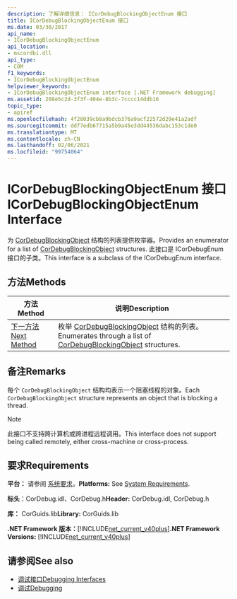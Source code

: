 ```yaml
---
description: 了解详细信息： ICorDebugBlockingObjectEnum 接口
title: ICorDebugBlockingObjectEnum 接口
ms.date: 03/30/2017
api_name:
- ICorDebugBlockingObjectEnum
api_location:
- mscordbi.dll
api_type:
- COM
f1_keywords:
- ICorDebugBlockingObjectEnum
helpviewer_keywords:
- ICorDebugBlockingObjectEnum interface [.NET Framework debugging]
ms.assetid: 208e5c2d-3f3f-404e-8b3c-7cccc14ddb16
topic_type:
- apiref
ms.openlocfilehash: 4f28039cb8a9bdcb376a9acf22572d29e41a2adf
ms.sourcegitcommit: ddf7edb67715a5b9a45e3dd44536dabc153c1de0
ms.translationtype: MT
ms.contentlocale: zh-CN
ms.lasthandoff: 02/06/2021
ms.locfileid: "99754064"
---
```

# <a name="icordebugblockingobjectenum-interface"></a><span data-ttu-id="3c016-103">ICorDebugBlockingObjectEnum 接口</span><span class="sxs-lookup"><span data-stu-id="3c016-103">ICorDebugBlockingObjectEnum Interface</span></span>

<span data-ttu-id="3c016-104">为 [CorDebugBlockingObject](cordebugblockingobject-structure.md) 结构的列表提供枚举器。</span><span class="sxs-lookup"><span data-stu-id="3c016-104">Provides an enumerator for a list of [CorDebugBlockingObject](cordebugblockingobject-structure.md) structures.</span></span> <span data-ttu-id="3c016-105">此接口是 ICorDebugEnum 接口的子类。</span><span class="sxs-lookup"><span data-stu-id="3c016-105">This interface is a subclass of the ICorDebugEnum interface.</span></span>  
  
## <a name="methods"></a><span data-ttu-id="3c016-106">方法</span><span class="sxs-lookup"><span data-stu-id="3c016-106">Methods</span></span>  
  
|<span data-ttu-id="3c016-107">方法</span><span class="sxs-lookup"><span data-stu-id="3c016-107">Method</span></span>|<span data-ttu-id="3c016-108">说明</span><span class="sxs-lookup"><span data-stu-id="3c016-108">Description</span></span>|  
|------------|-----------------|  
|[<span data-ttu-id="3c016-109">下一方法</span><span class="sxs-lookup"><span data-stu-id="3c016-109">Next Method</span></span>](icordebugblockingobjectenum-next-method.md)|<span data-ttu-id="3c016-110">枚举 [CorDebugBlockingObject](cordebugblockingobject-structure.md) 结构的列表。</span><span class="sxs-lookup"><span data-stu-id="3c016-110">Enumerates through a list of [CorDebugBlockingObject](cordebugblockingobject-structure.md) structures.</span></span>|  
  
## <a name="remarks"></a><span data-ttu-id="3c016-111">备注</span><span class="sxs-lookup"><span data-stu-id="3c016-111">Remarks</span></span>  

 <span data-ttu-id="3c016-112">每个 `CorDebugBlockingObject` 结构均表示一个阻塞线程的对象。</span><span class="sxs-lookup"><span data-stu-id="3c016-112">Each `CorDebugBlockingObject` structure represents an object that is blocking a thread.</span></span>  
  
> [!NOTE]
> <span data-ttu-id="3c016-113">此接口不支持跨计算机或跨进程远程调用。</span><span class="sxs-lookup"><span data-stu-id="3c016-113">This interface does not support being called remotely, either cross-machine or cross-process.</span></span>  
  
## <a name="requirements"></a><span data-ttu-id="3c016-114">要求</span><span class="sxs-lookup"><span data-stu-id="3c016-114">Requirements</span></span>  

 <span data-ttu-id="3c016-115">**平台：** 请参阅 [系统要求](../../get-started/system-requirements.md)。</span><span class="sxs-lookup"><span data-stu-id="3c016-115">**Platforms:** See [System Requirements](../../get-started/system-requirements.md).</span></span>  
  
 <span data-ttu-id="3c016-116">**标头**：CorDebug.idl、CorDebug.h</span><span class="sxs-lookup"><span data-stu-id="3c016-116">**Header:** CorDebug.idl, CorDebug.h</span></span>  
  
 <span data-ttu-id="3c016-117">**库：** CorGuids.lib</span><span class="sxs-lookup"><span data-stu-id="3c016-117">**Library:** CorGuids.lib</span></span>  
  
 <span data-ttu-id="3c016-118">**.NET Framework 版本：**[!INCLUDE[net_current_v40plus](../../../../includes/net-current-v40plus-md.md)]</span><span class="sxs-lookup"><span data-stu-id="3c016-118">**.NET Framework Versions:** [!INCLUDE[net_current_v40plus](../../../../includes/net-current-v40plus-md.md)]</span></span>  
  
## <a name="see-also"></a><span data-ttu-id="3c016-119">请参阅</span><span class="sxs-lookup"><span data-stu-id="3c016-119">See also</span></span>

- [<span data-ttu-id="3c016-120">调试接口</span><span class="sxs-lookup"><span data-stu-id="3c016-120">Debugging Interfaces</span></span>](debugging-interfaces.md)
- [<span data-ttu-id="3c016-121">调试</span><span class="sxs-lookup"><span data-stu-id="3c016-121">Debugging</span></span>](index.md)
